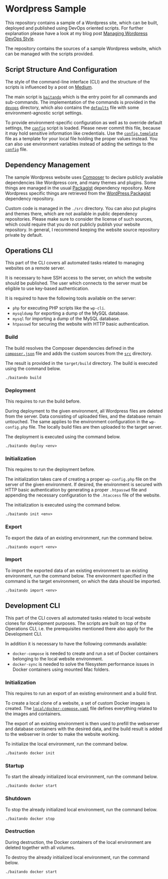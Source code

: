 # Wordpress Sample
This repository contains a sample of a Wordpress site, which can be built, deployed and published using DevOps oriented scripts.
For further explanation please have a look at my blog post [Managing Wordpress DevOps Style][blog-post].

The repository contains the sources of a sample Wordpress website, which can be managed with the scripts provided.

## Script Structure And Configuration
The style of the command-line interface (CLI) and the structure of the scripts is influenced by a post on [Medium][medium-post].

The main script is [`baitando`](./baitando) which is the entry point for all commands and sub-commands.
The implementation of the commands is provided in the [`devops`](./devops) directory, which also contains the [`defaults`](./devops/defaults) file with some environment-agnostic script settings.

To provide environment-specific configuration as well as to override default settings, the [`config`](./config) script is loaded.
Please never commit this file, because it may hold sensitive information like credentials.
Use the [`config.template`](./config.template) file as a template for your local file holding the proper values instead.
You can also use environment variables instead of adding the settings to the [`config`](./config) file.

## Dependency Management
The sample Wordpress website uses [Composer][composer] to declare publicly available dependencies like Wordpress core, and many themes and plugins.
Some things are managed in the usual [Packagist][packagist] dependency repository.
More Wordpress specific things are retrieved from the [WordPress Packagist][wp-packagist] dependency repository.

Custom code is managed in the `./src` directory.
You can also put plugins and themes there, which are not available in public dependency repositories.
Please make sure to consider the license of such sources, which could require that you do not publicly publish your website repository.
In general, I recommend keeping the website source repository private by default.

## Operations CLI
This part of the CLI covers all automated tasks related to managing websites on a remote server.

It is necessary to have SSH access to the server, on which the website should be published.
The user which connects to the server must be eligible to use key-based authentication.

It is required to have the following tools available on the server:

* `php` for executing PHP scripts like the `wp-cli`.
* `mysqldump` for exporting a dump of the MySQL database.
* `mysql` for importing a dump of the MySQL database.
* `htpasswd` for securing the website with HTTP basic authentication.

### Build
The build resolves the Composer dependencies defined in the [`composer.json`](./composer.json) file and adds the custom sources from the [`src`](./src) directory. 

The result is provided in the `target/build` directory.
The build is executed using the command below.


```shell
./baitando build
```

### Deployment
This requires to run the build before.

During deployment to the given environment, all Wordpress files are deleted from the server.
Data consisting of uploaded files, and the database remain untouched.
The same applies to the environment configuration in the `wp-config.php` file.
The locally build files are then uploaded to the target server.

The deployment is executed using the command below.

```shell
./baitando deploy <env>
```

### Initialization
This requires to run the deployment before.

The initialization takes care of creating a proper `wp-config.php` file on the server of the given environment.
If desired, the environment is secured with HTTP basic authentication by generating a proper `.htpasswd` file and appending the necessary configuration to the `.htaccess` file of the website.

The initialization is executed using the command below.

```shell
./baitando init <env>
```

### Export
To export the data of an existing environment, run the command below.

```shell
./baitando export <env>
```

### Import
To import the exported data of an existing environment to an existing environment, run the command below.
The environment specified in the command is the target environment, on which the data should be imported.

```shell
./baitando import <env>
```

## Development CLI
This part of the CLI covers all automated tasks related to local website clones for development purposes.
The scripts are built on top of the Operations CLI, i.e. the prerequisites mentioned there also apply for the Development CLI.

In addition it is necessary to have the following commands available:
* `docker-compose` is needed to create and run a set of Docker containers belonging to the local website environment.
* `docker-sync` is needed to solve the filesystem performance issues in Docker containers using mounted Mac folders.

### Initialization
This requires to run an export of an existing environment and a build first.

To create a local clone of a website, a set of custom Docker images is created.
The [`local/docker-compose.yaml`](./local/configuration/docker-compose.yml) file defines everything related to the images and containers.

The export of an existing environment is then used to prefill the webserver and database containers with the desired data, and the build result is added to the webserver in order to make the website working.

To initialize the local environment, run the command below.
```shell
./baitando docker init
```

### Startup
To start the already initialized local environment, run the command below.

```shell
./baitando docker start
```

### Shutdown
To stop the already initialized local environment, run the command below.

```shell
./baitando docker stop
```

### Destruction
During destruction, the Docker containers of the local environment are deleted together with all volumes.

To destroy the already initialized local environment, run the command below.

```shell
./baitando docker start
```

[wp-packagist]: https://wpackagist.org
[packagist]: https://packagist.org/
[blog-post]: https://www.baitando.com/it/2021/01/10/managing-wordpress-devops-style
[medium-post]: https://medium.com/@brotandgames/build-a-custom-cli-with-bash-e3ce60cfb9a4
[composer]: https://getcomposer.org/